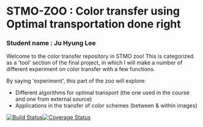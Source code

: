 # STMO-ZOO : Color transfer using Optimal transportation done right

### Student name : Ju Hyung Lee

Welcome to the color transfer repository in STMO zoo! This is categorized as a 'tool' section of the final project, in which I will make a number of different experiment on color transfer with a few functions.

By saying 'experiment', this part of the zoo will explore:

- Different algorithms for optimal transport (the one used in the course and one from external source)
- Applications in the transfer of color schemes (between & within images)


[![Build Status](https://travis-ci.org/MichielStock/STMOZOO.svg?branch=master)](https://travis-ci.org/MichielStock/STMOZOO)[![Coverage Status](https://coveralls.io/repos/github/MichielStock/STMOZOO/badge.svg?branch=master)](https://coveralls.io/github/MichielStock/STMOZOO?branch=master)
